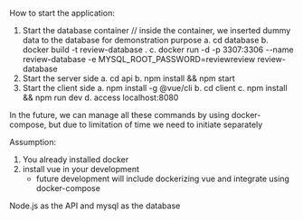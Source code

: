 How to start the application:

1. Start the database container
    // inside the container, we inserted dummy data to the database for demonstration purpose
    a. cd database
    b. docker build -t review-database .
    c. docker run -d -p 3307:3306 --name review-database -e MYSQL_ROOT_PASSWORD=reviewreview review-database
2. Start the server side
    a. cd api
    b. npm install && npm start
3. Start the client side
    a. npm install -g @vue/cli
    b. cd client
    c. npm install && npm run dev
    d. access localhost:8080

In the future, we can manage all these commands by using docker-compose, but due to limitation of time we need to initiate separately

Assumption:
1. You already installed docker
2. install vue in your development
    - future development will include dockerizing vue and integrate using docker-compose


Node.js as the API and mysql as the database
